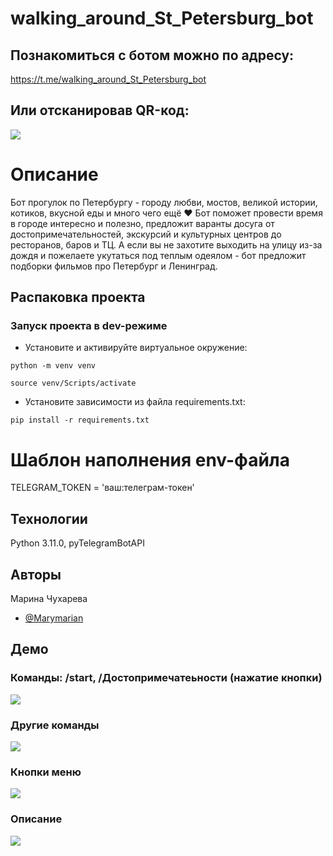 
# walking_around_St_Petersburg_bot
## Познакомиться с ботом можно по адресу:
https://t.me/walking_around_St_Petersburg_bot

## Или отсканировав QR-код:
![](https://github.com/Marymarian/walking_around_St_Petersburg_bot/blob/main/gif/photo_4.gif)

# Описание
Бот прогулок по Петербургу - городу любви, мостов, великой истории, котиков, вкусной еды и много чего ещё ♥️
Бот поможет провести время в городе интересно и полезно, предложит варанты досуга от достопримечательностей, экскурсий и культурных центров до ресторанов, баров и ТЦ. А если вы не захотите выходить на улицу из-за дождя и пожелаете укутаться под теплым одеялом - бот предложит подборки фильмов про Петербург и Ленинград.

## Распаковка проекта
### Запуск проекта в dev-режиме
- Установите и активируйте виртуальное окружение:
```
python -m venv venv
```
``` 
source venv/Scripts/activate
``` 
- Установите зависимости из файла requirements.txt:
```
pip install -r requirements.txt
``` 

# Шаблон наполнения env-файла
TELEGRAM_TOKEN = 'ваш:телеграм-токен'

## Технологии
Python 3.11.0, pyTelegramBotAPI

## Авторы
Марина Чухарева
- [@Marymarian](https://www.github.com/Marymarian)

## Демо
### Команды: /start, /Достопримечатеьности (нажатие кнопки)
![](https://github.com/Marymarian/walking_around_St_Petersburg_bot/blob/main/gif/photo_1.gif) 
### Другие команды
![](https://github.com/Marymarian/walking_around_St_Petersburg_bot/blob/main/gif/photo_2.gif)
### Кнопки меню
![](https://github.com/Marymarian/walking_around_St_Petersburg_bot/blob/main/gif/photo_5.gif)
### Описание
![](https://github.com/Marymarian/walking_around_St_Petersburg_bot/blob/main/gif/photo_3.gif)
